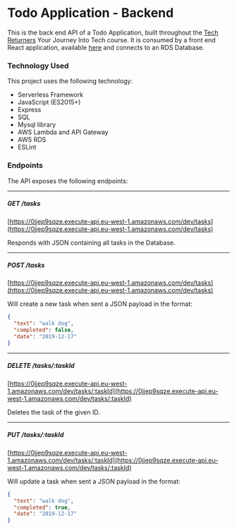 # Todo Application - Backend

This is the back end API of a Todo Application, built throughout the [Tech Returners](https://techreturners.com) Your Journey Into Tech course. It is consumed by a front end React application, available [here](https://github.com/GitOffMyCode/manana-react) and connects to an RDS Database.

<!-- The hosted version of the application is available here: [https://github.com/whatever-link-here](https://github.com/whatever-link-here). -->

### Technology Used

This project uses the following technology:

- Serverless Framework
- JavaScript (ES2015+)
- Express
- SQL
- Mysql library
- AWS Lambda and API Gateway
- AWS RDS
- ESLint

### Endpoints

The API exposes the following endpoints:

---

##### GET /tasks

[https://0jjep9sqze.execute-api.eu-west-1.amazonaws.com/dev/tasks](https://0jjep9sqze.execute-api.eu-west-1.amazonaws.com/dev/tasks)

Responds with JSON containing all tasks in the Database.

---

##### POST /tasks

[https://0jjep9sqze.execute-api.eu-west-1.amazonaws.com/dev/tasks](https://0jjep9sqze.execute-api.eu-west-1.amazonaws.com/dev/tasks)

Will create a new task when sent a JSON payload in the format:

```json
{
  "text": "walk dog",
  "completed": false,
  "date": "2019-12-17"
}
```

---

##### DELETE /tasks/:taskId

[https://0jjep9sqze.execute-api.eu-west-1.amazonaws.com/dev/tasks/:taskId](https://0jjep9sqze.execute-api.eu-west-1.amazonaws.com/dev/tasks/:taskId)

Deletes the task of the given ID.

---

##### PUT /tasks/:taskId

[https://0jjep9sqze.execute-api.eu-west-1.amazonaws.com/dev/tasks/:taskId](https://0jjep9sqze.execute-api.eu-west-1.amazonaws.com/dev/tasks/:taskId)

Will update a task when sent a JSON payload in the format:

```json
{
  "text": "walk dog",
  "completed": true,
  "date": "2019-12-17"
}
```